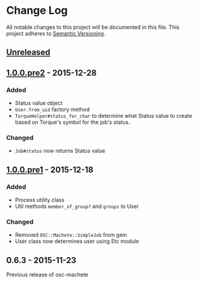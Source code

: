 # Change Log

All notable changes to this project will be documented in this file.
This project adheres to [Semantic Versioning](http://semver.org/).

## [Unreleased]

## [1.0.0.pre2] - 2015-12-28
### Added
- Status value object
- `User.from_uid` factory method
- `TorqueHelper#status_for_char` to determine what Status value to create based on Torque's symbol for the job's status.

### Changed
- `Job#status` now returns Status value


## [1.0.0.pre1] - 2015-12-18
### Added
- Process utility class
- Util methods `member_of_group?` and `groups` to User


### Changed
- Removed `OSC::Machete::SimpleJob` from gem
- User class now determines user using Etc module


## 0.6.3 - 2015-11-23

Previous release of osc-machete

[Unreleased]: https://github.com/AweSim-OSC/osc-machete/compare/v1.0.0.pre2...release/1.0
[1.0.0.pre2]: https://github.com/AweSim-OSC/osc-machete/compare/v1.0.0.pre1...v1.0.0.pre2
[1.0.0.pre1]: https://github.com/AweSim-OSC/osc-machete/compare/v0.6.3...v1.0.0.pre1

